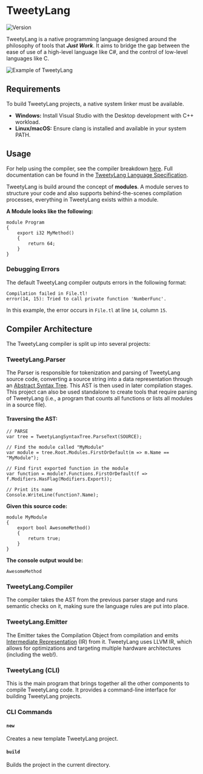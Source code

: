 # TweetyLang
![Version](https://img.shields.io/badge/Version-PREPREPREPREAlpha-red)

TweetyLang is a native programming language designed around the philosophy of tools that ***Just Work***. It aims to bridge the gap between the ease of use of a high-level language like C#, and the control of low-level languages like C.

![Example of TweetyLang](https://github.com/user-attachments/assets/269a2d6a-00eb-4b90-8a7e-6aeae84cd4cf)

## Requirements
To build TweetyLang projects, a native system linker must be available.
- **Windows:** Install Visual Studio with the Desktop development with C++ workload.
- **Linux/macOS:** Ensure clang is installed and available in your system PATH.

## Usage
For help using the compiler, see the compiler breakdown [here](#tweetylang-cli). Full documentation can be found in the [TweetyLang Language Specification](https://tweetylang.github.io/Specification/).

TweetyLang is build around the concept of **modules**. A module serves to structure your code and also supports behind-the-scenes compilation processes, everything in TweetyLang exists within a module.

**A Module looks like the following:**
```TweetyLang
module Program
{
    export i32 MyMethod() 
    {
        return 64;
    }
}
```
### Debugging Errors
The default TweetyLang compiler outputs errors in the following format:
```Terminal
Compilation failed in File.tl!
error(14, 15): Tried to call private function 'NumberFunc'.
```

In this example, the error occurs in `File.tl` at line `14`, column `15`.

## Compiler Architecture
The TweetyLang compiler is split up into several projects:

### TweetyLang.Parser
The Parser is responsible for tokenization and parsing of TweetyLang source code, converting a source string into a data representation through an [Abstract Syntax Tree](https://en.wikipedia.org/wiki/Abstract_syntax_tree). This AST is then used in later compilation stages. This project can also be used standalone to create tools that require parsing of TweetyLang (i.e., a program that counts all functions or lists all modules in a source file).

#### Traversing the AST:
```CSharp
// PARSE
var tree = TweetyLangSyntaxTree.ParseText(SOURCE);

// Find the module called "MyModule"
var module = tree.Root.Modules.FirstOrDefault(m => m.Name == "MyModule");

// Find first exported function in the module
var function = module?.Functions.FirstOrDefault(f => f.Modifiers.HasFlag(Modifiers.Export));

// Print its name
Console.WriteLine(function?.Name);
```

**Given this source code:**
```TweetyLang
module MyModule
{
    export bool AwesomeMethod() 
    {
        return true;
    }
}
```
**The console output would be:**
```Terminal
AwesomeMethod
```

### TweetyLang.Compiler
The compiler takes the AST from the previous parser stage and runs semantic checks on it, making sure the language rules are put into place.

### TweetyLang.Emitter
The Emitter takes the Compilation Object from compilation and emits [Intermediate Representation](https://en.wikipedia.org/wiki/Intermediate_representation) (IR) from it. TweetyLang uses LLVM IR, which allows for optimizations and targeting multiple hardware architectures (including the web!).

### TweetyLang (CLI)
This is the main program that brings together all the other components to compile TweetyLang code. It provides a command-line interface for building TweetyLang projects.

### CLI Commands

#### `new`
Creates a new template TweetyLang project.

#### `build`
Builds the project in the current directory.
